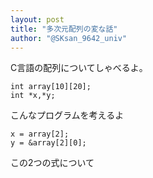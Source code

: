 ```yaml
---
layout: post
title: "多次元配列の変な話"
author: "@SKsan_9642_univ"
---
```


C言語の配列についてしゃべるよ。

```
int array[10][20];
int *x,*y;
```

こんなプログラムを考えるよ

```
x = array[2];
y = &array[2][0];
```

この2つの式について
